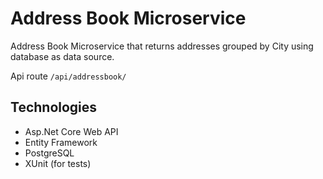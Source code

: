 # Address Book Microservice

Address Book Microservice that returns addresses grouped by City using database as data source.

Api route `/api/addressbook/`

## Technologies
- Asp.Net Core Web API
- Entity Framework
- PostgreSQL
- XUnit (for tests)
